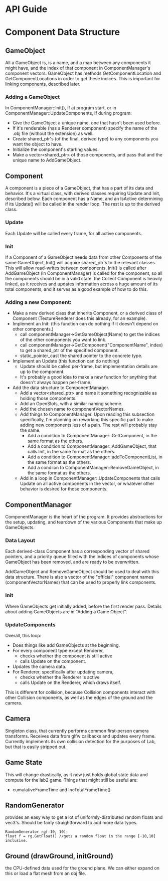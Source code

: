 # API Guide
# Component Data Structure
## GameObject
All a GameObject is, is a name, and a map between any components it might have, and the index of that component in ComponentManager's component vectors.
GameObject has methods GetComponentLocation and GetComponentLocations in order to get these indices. This is important for linking components, described later.

### Adding a GameObject
In ComponentManager::Init(), if at program start, or in ComponentManager::UpdateComponents, if during program:
- Give the GameObject a unique name, one that hasn't been used before.
- If it's renderable (has a Renderer component) specify the name of the .obj file (without the extension) as well.
- Create shared_ptr's (of the final, derived type) to any components you want the object to have.
- Initialize the component's starting values.
- Make a vector<shared_ptr<Component>> of those components, and pass that and the unique name to AddGameObject.



## Component
A component is a piece of a GameObject, that has a part of its data and behavior. It's a virtual class, with derived classes requiring Update and Init, described below. Each component has a Name, and an IsActive determining if its Update() will be called in the render loop. The rest is up to the derived class.
### Update
Each Update will be called every frame, for all active components. 

### Init
If a Component of a GameObject needs data from other Components of the same GameObject, Init() will acquire shared_ptr's to the relevant classes. This will allow read-writes between components. Init() is called after AddGameObject (in ComponentManager) is called for the component, so all the components should be in a valid state. the Collect Component is heavily linked, as it receives and updates information across a huge amount of its total components, and it serves as a good example of how to do this.

### Adding a new Component:
- Make a new derived class that inherits Component, or a derived class of Component (TextureRenderer does this already, for an example).
- Implement an Init: (this function can do nothing if it doesn't depend on other components.)
	- call componentManager->GetGameObject(Name) to get the indices of the other components you want to link.
	- call componentManager->GetComponent("ComponentName", index) to get a shared_ptr<Component> of the specified component.
	- static_pointer_cast the shared pointer to the concrete type.
- Implement an Update (this function can do nothing)
	- Update should be called per-frame, but implementation details are up to the component.
	- It's probably a good idea to make a new function for anything that doesn't always happen per-frame.
- Add the data structure to ComponentManager.
	- Add a vector<shared_ptr<YourDerivedType>> and name it something recognizable as holding those components.
	- Add an OpenSlots, with a similar naming scheme.
	- Add the chosen name to componentVectorNames.
	- Add things to ComponentManager. Upon reading this subsection specifically, I'm planning on reworking this specific part to make adding new components less of a pain. The rest will probably stay the same.
		- Add a condition to ComponentManager::GetComponent, in the same format as the others.
		- Add a condition to ComponentManager::AddGameObject, that calls Init, in the same format as the others.
		- Add a condition to ComponentManager::addToComponentList, in the same format as the others.
		- Add a condiion to ComponentManager::RemoveGameObject, in the same format as the others.
	- Add in a loop in ComponentManager::UpdateComponents that calls Update on all active components in the vector, or whatever other behavior is desired for those components.
## ComponentManager
ComponentManager is the heart of the program. It provides abstractions for the setup, updating, and teardown of the various Components that make up GameObjects.

### Data Layout
Each derived-class Component has a corresponding vector of shared pointers, and a priority queue filled with the indices of components whose GameObject has been removed, and are ready to be overwritten.

AddGameObject and RemoveGameObject should be used to deal with this data structure. There is also a vector of the "official" component names (componentVectorNames) that can be used to properly link components.

### Init
Where GameObjects get initially added, before the first render pass.
Details about adding GameObjects are in "Adding a Game Object".

### UpdateComponents
Overall, this loop:
- Does things like add GameObjects at the beginning.
- For every component type except Renderer,
	- checks whether the component is still active
	- calls Update on the component.
- Updates the camera data.
- For Renderer, specifically after updating camera,
	- checks whether the Renderer is active
	- calls Update on the Renderer, which draws itself.

This is different for collision, because Collision components interact with other Collision components, as well as the edges of the ground and the camera.

## Camera
Singleton class, that currently performs common first-person camera transforms. Receives data from glfw callbacks and updates every frame. Currently implements its own collision detection for the purposes of Lab, but that is easily stripped out.

## Game State
This will change drastically, as it now just holds global state data and compute for the lab2 game. Things that might still be useful are:

- cumulativeFrameTime and IncTotalFrameTime()

## RandomGenerator
provides an easy way to get a lot of uniformly-distributed random floats and vec3's. Should be fairly straightforward to add more data types.
```
RandomGenerator rg(-10, 10);
float f = rg.GetFloat() //gets a random float in the range [-10,10] inclusive.
```
## Ground (drawGround, initGround)
the CPU-defined data used for the ground plane. We can either expand on this or load a flat mesh from an obj file.
